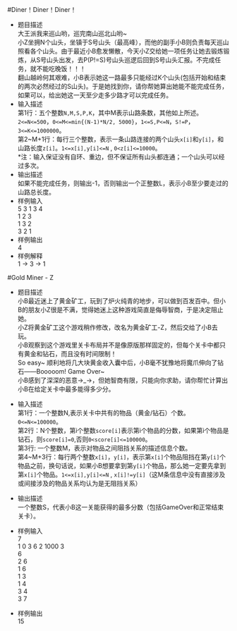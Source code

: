 #Diner！Diner！Diner！
* 题目描述  
大王派我来巡山哟，巡完南山巡北山哟~  
小Z坐拥N个山头，坐镇于S号山头（最高峰），而他的副手小B则负责每天巡山照看各个山头。由于最近小B愈发懒散，今天小Z交给她一项任务让她去锻炼锻炼，从S号山头出发，去P(P!=S)号山头巡逻后回到S号山头汇报。不完成任务，就不能吃晚饭！！！  
翻山越岭何其艰难，小B表示她这一路最多只能经过K个山头(包括开始和结束的两次必然经过的S山头)。于是她找到你，请你帮她算出她能不能完成任务，如果可以，给出她这一天至少走多少路才可以完成任务。
* 输入描述  
第1行：五个整数`N,M,S,P,K`，其中M表示山路条数，其他如上所述。`2<=N<=500`，`0<=M<=min{(N-1)*N/2, 5000}`，`1<=S,P<=N`，`S!=P`，`3<=K<=1000000`。  
第2~M+1行：每行三个整数，表示一条山路连接的两个山头`x[i]`和`y[i]`，和山路长度`z[i]`。`1<=x[i],y[i]<=N` , `0<z[i]<=10000`。  
\*注：输入保证没有自环、重边，但不保证所有山头都连通；一个山头可以经过多次。  
* 输出描述  
如果不能完成任务，则输出-1，否则输出一个正整数L，表示小B至少要走过的山路总长度。
* 样例输入  
5 3 1 3 4  
1 2 3  
1 3 2  
3 2 1  
* 样例输出  
4  
* 样例解释  
1 -> 3 -> 1


#Gold Miner - Z
* 题目描述  
小B最近迷上了黄金矿工，玩到了炉火纯青的地步，可以做到百发百中。但小B的朋友小Z很是不满，觉得她迷上这种游戏简直是侮辱智商，于是决定阻止她。  
小Z将黄金矿工这个游戏稍作修改，改名为黄金矿工-Z，然后交给了小B去玩。  
小B观察到这个游戏里关卡布局并不是像原版那样固定的，但每个关卡中都只有黄金和钻石，而且没有时间限制！  
So easy~ 顺利地将几大块黄金收入囊中后，小B毫不犹豫地将魔爪伸向了钻石——Booooom! Game Over~  
小B感到了深深的恶意→_→，但她智商有限，只能向你求助，请你帮忙计算出小B在给定关卡中最多能得多少分。
* 输入描述  
第1行：一个整数N,表示关卡中共有的物品（黄金/钻石）个数。`0<=N<=100000`。  
第2行：N个整数，第i个整数`score[i]`表示第i个物品的分数，如果第i个物品是钻石，则`score[i]=0`,否则`0<score[i]<=100000`。  
第3行: 一个整数M，表示对物品之间阻挡关系的描述信息个数。  
第4~M+3行：每行两个整数`x[i]`，`y[i]`，表示第`x[i]`个物品阻挡在第`y[i]`个物品之前，换句话说，如果小B想要拿到第`y[i]`个物品，那么她一定要先拿到第`x[i]`个物品。`1<=x[i],y[i]<=N` , `x[i]!=y[i]`（这M条信息中没有直接涉及或间接涉及的物品关系均认为是无阻挡关系）
* 输出描述  
一个整数S，代表小B这一关能获得的最多分数（包括GameOver和正常结束关卡）。
* 样例输入  
7  
1 0 3 6 2 1000 3  
6  
2 6  
1 6  
1 3  
1 4  
3 4  
3 7  

* 样例输出  
15